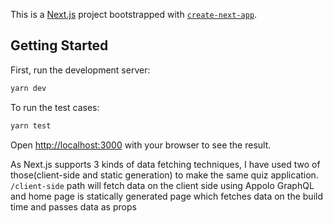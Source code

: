 This is a [Next.js](https://nextjs.org/) project bootstrapped with [`create-next-app`](https://github.com/vercel/next.js/tree/canary/packages/create-next-app).

## Getting Started

First, run the development server:

```bash
yarn dev
```

To run the test cases:

```bash
yarn test
```

Open [http://localhost:3000](http://localhost:3000) with your browser to see the result.

As Next.js supports 3 kinds of data fetching techniques, I have used two of those(client-side and static generation) to make the same quiz application. `/client-side` path will fetch data on the client side using
Appolo GraphQL and home page is statically generated page which fetches data on the build time and passes data as props




